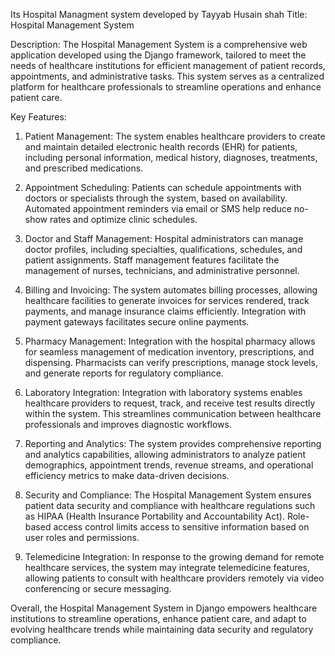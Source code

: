 Its Hospital Managment system developed by Tayyab Husain shah 
Title: Hospital Management System

Description:
The Hospital Management System is a comprehensive web application developed using the Django framework, tailored to meet the needs of healthcare institutions for efficient management of patient records, appointments, and administrative tasks. This system serves as a centralized platform for healthcare professionals to streamline operations and enhance patient care.

Key Features:
1. Patient Management: The system enables healthcare providers to create and maintain detailed electronic health records (EHR) for patients, including personal information, medical history, diagnoses, treatments, and prescribed medications.

2. Appointment Scheduling: Patients can schedule appointments with doctors or specialists through the system, based on availability. Automated appointment reminders via email or SMS help reduce no-show rates and optimize clinic schedules.

3. Doctor and Staff Management: Hospital administrators can manage doctor profiles, including specialties, qualifications, schedules, and patient assignments. Staff management features facilitate the management of nurses, technicians, and administrative personnel.

4. Billing and Invoicing: The system automates billing processes, allowing healthcare facilities to generate invoices for services rendered, track payments, and manage insurance claims efficiently. Integration with payment gateways facilitates secure online payments.

5. Pharmacy Management: Integration with the hospital pharmacy allows for seamless management of medication inventory, prescriptions, and dispensing. Pharmacists can verify prescriptions, manage stock levels, and generate reports for regulatory compliance.

6. Laboratory Integration: Integration with laboratory systems enables healthcare providers to request, track, and receive test results directly within the system. This streamlines communication between healthcare professionals and improves diagnostic workflows.

7. Reporting and Analytics: The system provides comprehensive reporting and analytics capabilities, allowing administrators to analyze patient demographics, appointment trends, revenue streams, and operational efficiency metrics to make data-driven decisions.

8. Security and Compliance: The Hospital Management System ensures patient data security and compliance with healthcare regulations such as HIPAA (Health Insurance Portability and Accountability Act). Role-based access control limits access to sensitive information based on user roles and permissions.

9. Telemedicine Integration: In response to the growing demand for remote healthcare services, the system may integrate telemedicine features, allowing patients to consult with healthcare providers remotely via video conferencing or secure messaging.

Overall, the Hospital Management System in Django empowers healthcare institutions to streamline operations, enhance patient care, and adapt to evolving healthcare trends while maintaining data security and regulatory compliance.
